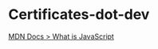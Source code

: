 # Certificates-dot-dev

[MDN Docs > What is JavaScript](https://developer.mozilla.org/en-US/docs/Learn/JavaScript/First_steps/What_is_JavaScript)